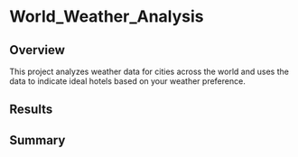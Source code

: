 # World_Weather_Analysis

## Overview
This project analyzes weather data for cities across the world and uses the data to indicate ideal hotels based on your weather preference.

## Results

## Summary
